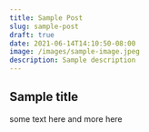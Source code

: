 ```yaml
---
title: Sample Post
slug: sample-post
draft: true
date: 2021-06-14T14:10:50-08:00
image: /images/sample-image.jpeg
description: Sample description
---
```

## Sample title
some text here
and more here
